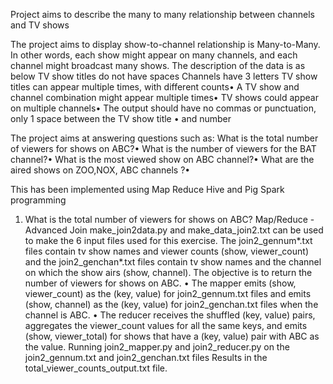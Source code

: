 Project aims to describe the many to many relationship between channels and TV shows

The project aims to display show-to-channel relationship is Many-to-Many. In other words, each
show might appear on many channels, and each channel might broadcast many shows.
The description of the data is as below
 TV show titles do not have spaces
 Channels have 3 letters
 TV show titles can appear multiple times, with different counts•
 A TV show and channel combination might appear multiple times•
 TV shows could appear on multiple channels•
 The output should have no commas or punctuation, only 1 space between the TV show title
• and number

The project aims at answering questions such as:
 What is the total number of viewers for shows on ABC?•
 What is the number of viewers for the BAT channel?•
 What is the most viewed show on ABC channel?•
 What are the aired shows on ZOO,NOX, ABC channels ?•

This has been implemented using Map Reduce Hive and Pig Spark programming





1) What is the total number of viewers for shows on ABC?
Map/Reduce - Advanced Join
make_join2data.py and make_data_join2.txt can be used to make the 6 input files used for this exercise.
 The join2_gennum*.txt files contain tv show names and viewer counts (show, viewer_count) and
 the join2_genchan*.txt files contain tv show names and the channel on which the show airs (show, channel). 
The objective is to return the number of viewers for shows on ABC.
•	The mapper emits (show, viewer_count) as the (key, value) for join2_gennum.txt files and emits (show, channel) as the (key, value) for join2_genchan.txt files when the channel is ABC.
•	The reducer receives the shuffled (key, value) pairs, aggregates the viewer_count values for all the same keys, and emits (show, viewer_total) for shows that have a (key, value) pair with ABC as the value.
Running join2_mapper.py and join2_reducer.py on the join2_gennum.txt and join2_genchan.txt files 
Results in the total_viewer_counts_output.txt file.

